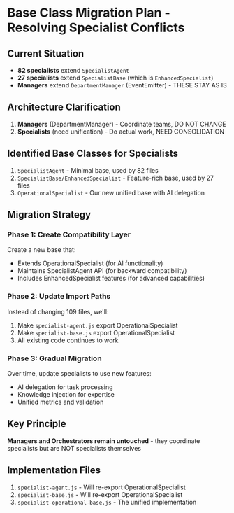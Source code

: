 # Base Class Migration Plan - Resolving Specialist Conflicts

## Current Situation
- **82 specialists** extend `SpecialistAgent`
- **27 specialists** extend `SpecialistBase` (which is `EnhancedSpecialist`)
- **Managers** extend `DepartmentManager` (EventEmitter) - THESE STAY AS IS

## Architecture Clarification
1. **Managers** (DepartmentManager) - Coordinate teams, DO NOT CHANGE
2. **Specialists** (need unification) - Do actual work, NEED CONSOLIDATION

## Identified Base Classes for Specialists
1. `SpecialistAgent` - Minimal base, used by 82 files
2. `SpecialistBase/EnhancedSpecialist` - Feature-rich base, used by 27 files  
3. `OperationalSpecialist` - Our new unified base with AI delegation

## Migration Strategy

### Phase 1: Create Compatibility Layer
Create a new base that:
- Extends OperationalSpecialist (for AI functionality)
- Maintains SpecialistAgent API (for backward compatibility)
- Includes EnhancedSpecialist features (for advanced capabilities)

### Phase 2: Update Import Paths
Instead of changing 109 files, we'll:
1. Make `specialist-agent.js` export OperationalSpecialist
2. Make `specialist-base.js` export OperationalSpecialist
3. All existing code continues to work

### Phase 3: Gradual Migration
Over time, update specialists to use new features:
- AI delegation for task processing
- Knowledge injection for expertise
- Unified metrics and validation

## Key Principle
**Managers and Orchestrators remain untouched** - they coordinate specialists but are NOT specialists themselves

## Implementation Files
1. `specialist-agent.js` - Will re-export OperationalSpecialist
2. `specialist-base.js` - Will re-export OperationalSpecialist  
3. `specialist-operational-base.js` - The unified implementation